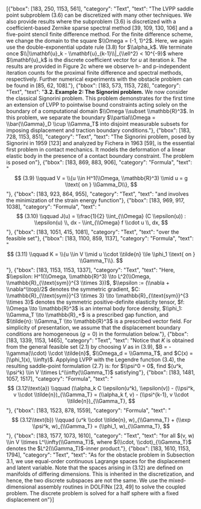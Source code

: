 [{"bbox": [183, 250, 1153, 561], "category": "Text", "text": "The LVPP saddle point subproblem (3.6) can be discretized with many other techniques. We also provide results where the subproblem (3.6) is discretized with a coefficient-based Zernike sparse spectral method [39, 109, 130, 106] and a five-point stencil finite difference method. For the finite difference scheme, we change the domain to the square $\\Omega = (-1, 1)^2$. Here, we again use the double-exponential update rule (3.8) for $\\alpha_k$. We terminate once $\\|\\mathbf{u}_k - \\mathbf{u}_{k-1}\\|_{\\ell^2} < 10^{-9}$ where $\\mathbf{u}_k$ is the discrete coefficient vector for $u$ at iteration $k$. The results are provided in Figure 2c where we observe h- and p-independent iteration counts for the proximal finite difference and spectral methods, respectively. Further numerical experiments with the obstacle problem can be found in [85, 62, 108]."}, {"bbox": [183, 573, 1153, 728], "category": "Text", "text": "**3.2. Example 2: The Signorini problem.** We now consider the classical Signorini problem. This problem demonstrates for the first time an extension of LVPP to pointwise bound constraints acting solely on the boundary of a computational domain $\\Omega \\subset \\mathbb{R}^3$. In this problem, we separate the boundary $\\partial\\Omega = \\bar{\\Gamma}_D \\cup \\Gamma_T$ into disjoint measurable subsets for imposing displacement and traction boundary conditions."}, {"bbox": [183, 728, 1153, 851], "category": "Text", "text": "The Signorini problem, posed by Signorini in 1959 [123] and analyzed by Fichera in 1963 [59], is the essential first problem in contact mechanics. It models the deformation of a linear elastic body in the presence of a contact boundary constraint. The problem is posed on"}, {"bbox": [183, 869, 883, 906], "category": "Formula", "text": "$$ (3.9) \\qquad V = \\{u \\in H^1(\\Omega, \\mathbb{R}^3) \\mid u = g \\text{ on } \\Gamma_D\\}, $$"}, {"bbox": [183, 923, 864, 955], "category": "Text", "text": "and involves the minimization of the strain energy function"}, {"bbox": [183, 969, 917, 1038], "category": "Formula", "text": "$$ (3.10) \\qquad J(u) = \\frac{1}{2} \\int_{\\Omega} (C \\epsilon(u)) : \\epsilon(u) \\, dx - \\int_{\\Omega} f \\cdot u \\, dx, $$"}, {"bbox": [183, 1051, 415, 1081], "category": "Text", "text": "over the feasible set"}, {"bbox": [183, 1100, 859, 1137], "category": "Formula", "text": "$$ (3.11) \\qquad K = \\{u \\in V \\mid u \\cdot \\tilde{n} \\le \\phi_1 \\text{ on } \\Gamma_T\\}. $$"}, {"bbox": [183, 1153, 1153, 1337], "category": "Text", "text": "Here, $\\epsilon: H^1(\\Omega, \\mathbb{R}^3) \\to L^2(\\Omega, \\mathbb{R}_{\\text{sym}}^{3 \\times 3})$, $\\epsilon := (\\nabla + \\nabla^\\top)/2$ denotes the symmetric gradient, $C: \\mathbb{R}_{\\text{sym}}^{3 \\times 3} \\to \\mathbb{R}_{\\text{sym}}^{3 \\times 3}$ denotes the symmetric positive-definite elasticity tensor, $f: \\Omega \\to \\mathbb{R}^3$ is an internal body force density, $\\phi_1: \\Gamma_T \\to \\mathbb{R}_+$ is a prescribed gap function, and $\\tilde{n}: \\Gamma_T \\to \\mathbb{R}^3$ is a prescribed vector field. For simplicity of presentation, we assume that the displacement boundary conditions are homogeneous ($g=0$) in the formulation below."}, {"bbox": [183, 1339, 1153, 1465], "category": "Text", "text": "Notice that $K$ is obtained from the general feasible set (2.1) by choosing $V$ as in (3.9), $B = -\\gamma(\\cdot) \\cdot \\tilde{n}$, $\\Omega_d = \\Gamma_T$, and $C(x) = [\\phi_1(x), \\infty)$. Applying LVPP with the Legendre function (3.4), the resulting saddle-point formulation (2.7) is: for $\\psi^0 = 0$, find $(u^k, \\psi^k) \\in V \\times L^\\infty(\\Gamma_T)$ satisfying"}, {"bbox": [183, 1481, 1057, 1517], "category": "Formula", "text": "$$ (3.12\\text{a}) \\qquad (\\alpha_k C \\epsilon(u^k), \\epsilon(v)) - (\\psi^k, v \\cdot \\tilde{n})_{\\Gamma_T} = (\\alpha_k f, v) - (\\psi^{k-1}, v \\cdot \\tilde{n})_{\\Gamma_T}, $$"}, {"bbox": [183, 1523, 878, 1559], "category": "Formula", "text": "$$ (3.12\\text{b}) \\qquad (u^k \\cdot \\tilde{n}, w)_{\\Gamma_T} + (\\exp \\psi^k, w)_{\\Gamma_T} = (\\phi_1, w)_{\\Gamma_T}, $$"}, {"bbox": [183, 1577, 1073, 1610], "category": "Text", "text": "for all $(v, w) \\in V \\times L^\\infty(\\Gamma_T)$, where $(\\cdot, \\cdot)_{\\Gamma_T}$ denotes the $L^2(\\Gamma_T)$-inner product."}, {"bbox": [183, 1610, 1153, 1794], "category": "Text", "text": "As for the obstacle problem in Subsection 3.1, we use equal-order continuous Lagrange spaces for the displacement and latent variable. Note that the spaces arising in (3.12) are defined on manifolds of differing dimensions. This is inherited in the discretization, and hence, the two discrete subspaces are not the same. We use the mixed-dimensional assembly routines in DOLFINx [23, 49] to solve the coupled problem. The discrete problem is solved for a half sphere with a fixed displacement on"}]